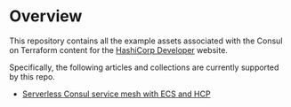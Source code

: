 # Overview

This repository contains all the example assets associated with the Consul
on Terraform content for the [HashiCorp Developer](https://developer.hashicorp.com/consul)
website.

Specifically, the following articles and collections are currently supported by this repo.

- [Serverless Consul service mesh with ECS and HCP](https://developer.hashicorp.com/consul/tutorials/cloud-production/consul-ecs-hcp)
